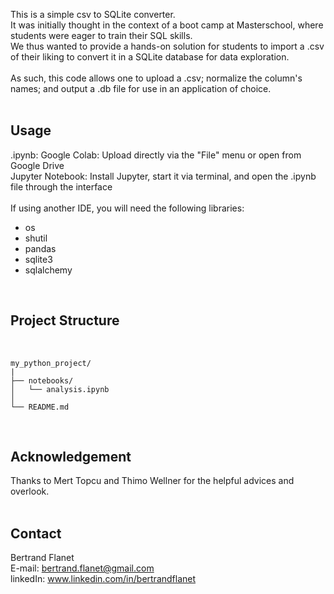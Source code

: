 This is a simple csv to SQLite converter.<br>
It was initially thought in the context of a boot camp at Masterschool, where students were eager to train their SQL skills.<br>
We thus wanted to provide a hands-on solution for students to import a .csv of their liking to convert it in a SQLite database for data exploration.<br>
<br>
As such, this code allows one to upload a .csv; normalize the column's names; and output a .db file for use in an application of choice.<br>
<br>

## Usage<br>
.ipynb: Google Colab: Upload directly via the "File" menu or open from Google Drive<br>
Jupyter Notebook: Install Jupyter, start it via terminal, and open the .ipynb file through the interface<br>
<br>
If using another IDE, you will need the following libraries:<br>
* os<br>
* shutil<br>
* pandas<br>
* sqlite3<br>
* sqlalchemy<br>
<br>

## Project Structure<br>
<br>

```
my_python_project/
|
├── notebooks/
│   └── analysis.ipynb
│
└── README.md
```

<br>

## Acknowledgement<br>
Thanks to Mert Topcu and Thimo Wellner for the helpful advices and overlook.<br>
<br>

## Contact<br>
Bertrand Flanet<br>
E-mail: bertrand.flanet@gmail.com<br>
linkedIn: www.linkedin.com/in/bertrandflanet<br>
